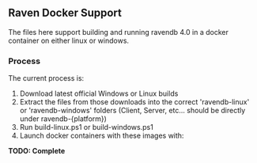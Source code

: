 ## Raven Docker Support

The files here support building and running ravendb 4.0 in a docker container on either linux or windows.

### Process

The current process is:

1. Download latest official Windows or Linux builds
2. Extract the files from those downloads into the correct 'ravendb-linux' or 'ravendb-windows' folders (Client, Server, etc... should be directly under ravendb-{platform})
3. Run build-linux.ps1 or build-windows.ps1
4. Launch docker containers with these images with:

**TODO: Complete**
